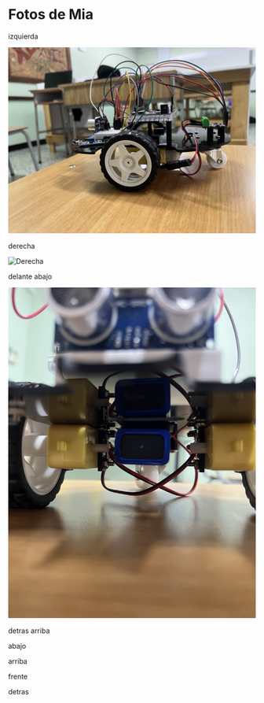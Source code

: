 Fotos de Mia
====

izquierda

![Izquierda](left.jpg)

derecha 

![Derecha](right.jpg)

delante abajo

![Delante abajo](frontdown.jpg)

detras arriba


abajo

arriba

frente

detras 
